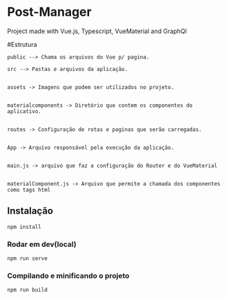 # Post-Manager
Project made with Vue.js, Typescript, VueMaterial and GraphQl

#Estrutura 
    
    
    public --> Chama os arquivos do Vue p/ pagina.

    src --> Pastas e arquivos da aplicação.
    
    
    assets -> Imagens que podem ser utilizados no projeto.


    materialcomponents -> Diretório que contem os componentes do aplicativo.


    routes -> Configuração de rotas e paginas que serão carregadas.


    App -> Arquivo responsável pela execução da aplicação.


    main.js -> arquivo que faz a configuração do Router e do VueMaterial


    materialComponent.js -> Arquivo que permite a chamada dos componentes como tags html

## Instalação
```
npm install
```

### Rodar em dev(local)
```
npm run serve
```

### Compilando e minificando o projeto
```
npm run build
```


